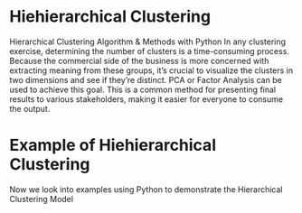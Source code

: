 # Hiehierarchical Clustering

Hierarchical Clustering Algorithm &amp; Methods with Python
In any clustering exercise, determining the number of clusters is a time-consuming process.
Because the commercial side of the business is more concerned with extracting meaning from these groups, it’s crucial to visualize the clusters in two dimensions and see if they’re distinct. 
PCA or Factor Analysis can be used to achieve this goal. This is a common method for presenting final results to various stakeholders, making it easier for everyone to consume the output.

# Example of Hiehierarchical Clustering
Now we look into examples using Python to demonstrate the Hierarchical Clustering Model


